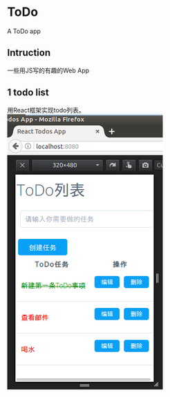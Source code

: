 # ToDo
A ToDo app

## Intruction
一些用JS写的有趣的Web App

## 1 todo list
用React框架实现todo列表。
 ![](https://github.com/rical730/ToDo/blob/master/todos/view1.0.png)



